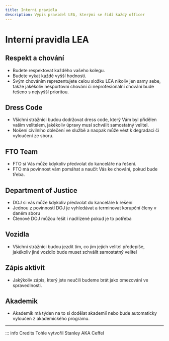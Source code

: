 ```yaml
---
title: Interní pravidla
description: Výpis pravidel LEA, kterými se řídí každý officer
---
```

<script setup>
  const gAds = import.meta.env.VITE_GADS;
</script>

# Interní pravidla LEA

## Respekt a chování

- Budete respektovat každého vašeho kolegu.
- Budete vykat každé vyšší hodnosti.
- Svým chováním reprezentujete celou složku LEA nikoliv jen samy sebe,
takže jakékoliv nesportovní chování či neprofesionální chování bude řešeno s nejvyšší prioritou.

## Dress Code

- Všichni strážníci budou dodržovat dress code, který Vám byl přidělen vaším velitelem, jakékoliv úpravy musí schválit samostatný velitel.
- Nošení civilního oblečení ve službě a naopak může vést k degradaci či vyloučení ze sboru.

## FTO Team

- FTO si Vás může kdykoliv předvolat do kanceláře na řešení.
- FTO má povinnost vám pomáhat a naučit Vás ke chování, pokud bude třeba.

## Department of Justice

- DOJ si vás může kdykoliv předvolat do kanceláře k řešení
- Jednou z povinností DOJ je vyhledávat a terminovat korupční členy v daném sboru
- Členové DOJ můžou řešit i nadřízené pokud je to potřeba

## Vozidla

- Všichni strážníci budou jezdit tím, co jim jejich velitel předepíše, jakékoliv jiné vozidlo bude muset schválit samostatný velitel

## Zápis aktivit

- Jakýkoliv zápis, který jste neučili budeme brát jako omezování ve spravedlnosti.

## Akademik

- Akademik má týden na to si dodělat akademií nebo bude automaticky vyloučen z akademického programu.

--------

::: info Credits
Tohle vytvořil Stanley AKA Ceffel
